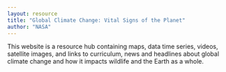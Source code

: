 ```yaml
---
layout: resource
title: "Global Climate Change: Vital Signs of the Planet"
author: "NASA"
---
```


This website is a resource hub containing maps, data time series, videos, satellite images, and links to curriculum, news and headlines about global climate change and how it impacts wildlife and the Earth as a whole.
